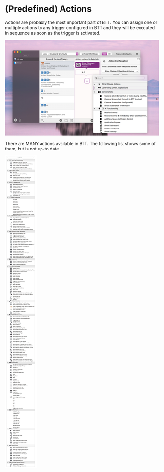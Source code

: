 # (Predefined) Actions

Actions are probably the most important part of BTT. You can assign one or multiple actions to any trigger configured in BTT and they will be executed in sequence as soon as the trigger is activated.

![actions](media/new/actions.jpg)

There are MANY actions available in BTT. The following list shows some of them, but is not up-to date. 

![accessingsettings](media/new/predefined_actions.png)
